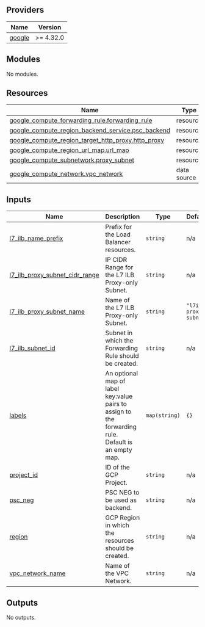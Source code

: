 <!-- BEGIN_TF_DOCS -->
## Providers

| Name | Version |
|------|---------|
| <a name="provider_google"></a> [google](#provider\_google) | >= 4.32.0 |

## Modules

No modules.

## Resources

| Name | Type |
|------|------|
| [google_compute_forwarding_rule.forwarding_rule](https://registry.terraform.io/providers/hashicorp/google/latest/docs/resources/compute_forwarding_rule) | resource |
| [google_compute_region_backend_service.psc_backend](https://registry.terraform.io/providers/hashicorp/google/latest/docs/resources/compute_region_backend_service) | resource |
| [google_compute_region_target_http_proxy.http_proxy](https://registry.terraform.io/providers/hashicorp/google/latest/docs/resources/compute_region_target_http_proxy) | resource |
| [google_compute_region_url_map.url_map](https://registry.terraform.io/providers/hashicorp/google/latest/docs/resources/compute_region_url_map) | resource |
| [google_compute_subnetwork.proxy_subnet](https://registry.terraform.io/providers/hashicorp/google/latest/docs/resources/compute_subnetwork) | resource |
| [google_compute_network.vpc_network](https://registry.terraform.io/providers/hashicorp/google/latest/docs/data-sources/compute_network) | data source |

## Inputs

| Name | Description | Type | Default | Required |
|------|-------------|------|---------|:--------:|
| <a name="input_l7_ilb_name_prefix"></a> [l7\_ilb\_name\_prefix](#input\_l7\_ilb\_name\_prefix) | Prefix for the Load Balancer resources. | `string` | n/a | yes |
| <a name="input_l7_ilb_proxy_subnet_cidr_range"></a> [l7\_ilb\_proxy\_subnet\_cidr\_range](#input\_l7\_ilb\_proxy\_subnet\_cidr\_range) | IP CIDR Range for the L7 ILB Proxy-only Subnet. | `string` | n/a | yes |
| <a name="input_l7_ilb_proxy_subnet_name"></a> [l7\_ilb\_proxy\_subnet\_name](#input\_l7\_ilb\_proxy\_subnet\_name) | Name of the L7 ILB Proxy-only Subnet. | `string` | `"l7ilb-proxy-subnet"` | no |
| <a name="input_l7_ilb_subnet_id"></a> [l7\_ilb\_subnet\_id](#input\_l7\_ilb\_subnet\_id) | Subnet in which the Forwarding Rule should be created. | `string` | n/a | yes |
| <a name="input_labels"></a> [labels](#input\_labels) | An optional map of label key:value pairs to assign to the forwarding rule.<br>Default is an empty map. | `map(string)` | `{}` | no |
| <a name="input_project_id"></a> [project\_id](#input\_project\_id) | ID of the GCP Project. | `string` | n/a | yes |
| <a name="input_psc_neg"></a> [psc\_neg](#input\_psc\_neg) | PSC NEG to be used as backend. | `string` | n/a | yes |
| <a name="input_region"></a> [region](#input\_region) | GCP Region in which the resources should be created. | `string` | n/a | yes |
| <a name="input_vpc_network_name"></a> [vpc\_network\_name](#input\_vpc\_network\_name) | Name of the VPC Network. | `string` | n/a | yes |

## Outputs

No outputs.
<!-- END_TF_DOCS -->
